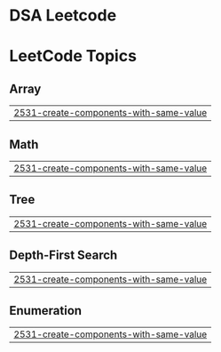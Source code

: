 # DSA Leetcode

<!---LeetCode Topics Start-->
# LeetCode Topics
## Array
|  |
| ------- |
| [2531-create-components-with-same-value](https://github.com/PratikshaD45/DSALeetcode/tree/master/2531-create-components-with-same-value) |
## Math
|  |
| ------- |
| [2531-create-components-with-same-value](https://github.com/PratikshaD45/DSALeetcode/tree/master/2531-create-components-with-same-value) |
## Tree
|  |
| ------- |
| [2531-create-components-with-same-value](https://github.com/PratikshaD45/DSALeetcode/tree/master/2531-create-components-with-same-value) |
## Depth-First Search
|  |
| ------- |
| [2531-create-components-with-same-value](https://github.com/PratikshaD45/DSALeetcode/tree/master/2531-create-components-with-same-value) |
## Enumeration
|  |
| ------- |
| [2531-create-components-with-same-value](https://github.com/PratikshaD45/DSALeetcode/tree/master/2531-create-components-with-same-value) |
<!---LeetCode Topics End-->